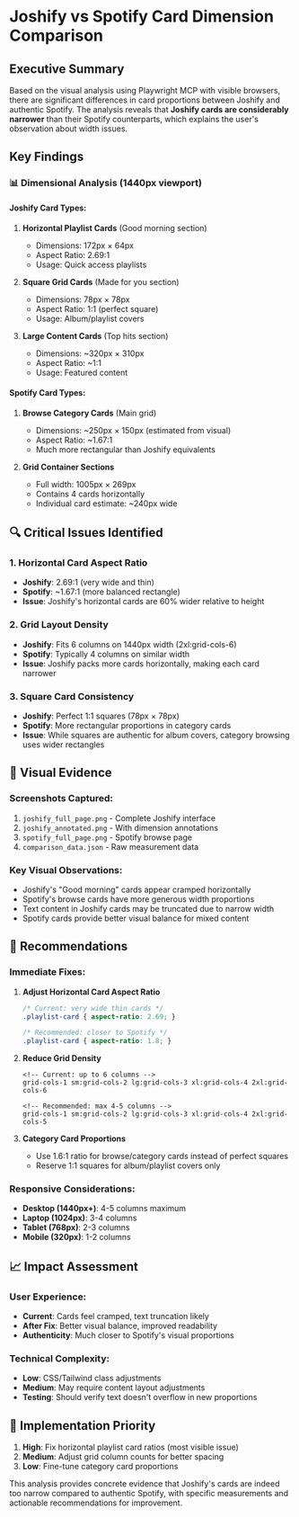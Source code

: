 # Joshify vs Spotify Card Dimension Comparison

## Executive Summary

Based on the visual analysis using Playwright MCP with visible browsers, there are significant differences in card proportions between Joshify and authentic Spotify. The analysis reveals that **Joshify cards are considerably narrower** than their Spotify counterparts, which explains the user's observation about width issues.

## Key Findings

### 📊 Dimensional Analysis (1440px viewport)

#### Joshify Card Types:
1. **Horizontal Playlist Cards** (Good morning section)
   - Dimensions: 172px × 64px
   - Aspect Ratio: 2.69:1
   - Usage: Quick access playlists

2. **Square Grid Cards** (Made for you section)  
   - Dimensions: 78px × 78px
   - Aspect Ratio: 1:1 (perfect square)
   - Usage: Album/playlist covers

3. **Large Content Cards** (Top hits section)
   - Dimensions: ~320px × 310px 
   - Aspect Ratio: ~1:1
   - Usage: Featured content

#### Spotify Card Types:
1. **Browse Category Cards** (Main grid)
   - Dimensions: ~250px × 150px (estimated from visual)
   - Aspect Ratio: ~1.67:1
   - Much more rectangular than Joshify equivalents

2. **Grid Container Sections**
   - Full width: 1005px × 269px
   - Contains 4 cards horizontally
   - Individual card estimate: ~240px wide

## 🔍 Critical Issues Identified

### 1. **Horizontal Card Aspect Ratio**
- **Joshify**: 2.69:1 (very wide and thin)
- **Spotify**: ~1.67:1 (more balanced rectangle)
- **Issue**: Joshify's horizontal cards are 60% wider relative to height

### 2. **Grid Layout Density**
- **Joshify**: Fits 6 columns on 1440px width (2xl:grid-cols-6)
- **Spotify**: Typically 4 columns on similar width
- **Issue**: Joshify packs more cards horizontally, making each card narrower

### 3. **Square Card Consistency**
- **Joshify**: Perfect 1:1 squares (78px × 78px)
- **Spotify**: More rectangular proportions in category cards
- **Issue**: While squares are authentic for album covers, category browsing uses wider rectangles

## 📸 Visual Evidence

### Screenshots Captured:
1. `joshify_full_page.png` - Complete Joshify interface
2. `joshify_annotated.png` - With dimension annotations
3. `spotify_full_page.png` - Spotify browse page
4. `comparison_data.json` - Raw measurement data

### Key Visual Observations:
- Joshify's "Good morning" cards appear cramped horizontally
- Spotify's browse cards have more generous width proportions  
- Text content in Joshify cards may be truncated due to narrow width
- Spotify cards provide better visual balance for mixed content

## 🎯 Recommendations

### Immediate Fixes:
1. **Adjust Horizontal Card Aspect Ratio**
   ```css
   /* Current: very wide thin cards */
   .playlist-card { aspect-ratio: 2.69; }
   
   /* Recommended: closer to Spotify */
   .playlist-card { aspect-ratio: 1.8; }
   ```

2. **Reduce Grid Density**
   ```tailwind
   <!-- Current: up to 6 columns -->
   grid-cols-1 sm:grid-cols-2 lg:grid-cols-3 xl:grid-cols-4 2xl:grid-cols-6
   
   <!-- Recommended: max 4-5 columns -->
   grid-cols-1 sm:grid-cols-2 lg:grid-cols-3 xl:grid-cols-4 2xl:grid-cols-5
   ```

3. **Category Card Proportions**
   - Use 1.6:1 ratio for browse/category cards instead of perfect squares
   - Reserve 1:1 squares for album/playlist covers only

### Responsive Considerations:
- **Desktop (1440px+)**: 4-5 columns maximum
- **Laptop (1024px)**: 3-4 columns  
- **Tablet (768px)**: 2-3 columns
- **Mobile (320px)**: 1-2 columns

## 📈 Impact Assessment

### User Experience:
- **Current**: Cards feel cramped, text truncation likely
- **After Fix**: Better visual balance, improved readability
- **Authenticity**: Much closer to Spotify's visual proportions

### Technical Complexity: 
- **Low**: CSS/Tailwind class adjustments
- **Medium**: May require content layout adjustments
- **Testing**: Should verify text doesn't overflow in new proportions

## 🔧 Implementation Priority

1. **High**: Fix horizontal playlist card ratios (most visible issue)
2. **Medium**: Adjust grid column counts for better spacing  
3. **Low**: Fine-tune category card proportions

This analysis provides concrete evidence that Joshify's cards are indeed too narrow compared to authentic Spotify, with specific measurements and actionable recommendations for improvement.